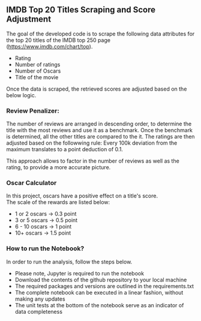 ## IMDB Top 20 Titles Scraping and Score Adjustment

The goal of the developed code is to scrape the following data attributes for the top 20 titles of the IMDB top 250 page (https://www.imdb.com/chart/top). 

- Rating
- Number of ratings
- Number of Oscars
- Title of the movie

Once the data is scraped, the retrieved scores are adjusted based on the below logic. 

### Review Penalizer:

The number of reviews are arranged in descending order, to determine the title with the most reviews and use  it as a benchmark. Once the benchmark is determined, all the other titles are compared to the it. The ratings are then adjusted based on the followwing rule: Every 100k deviation from the maximum translates to a point deduction of 0.1. 

This approach allows to factor in the number of reviews as well as the rating, to provide a more accurate picture. 

### Oscar Calculator

In this project, oscars have a positive effect on a title's score.  
The scale of the rewards are listed below:

- 1 or 2 oscars → 0.3 point
- 3 or 5 oscars → 0.5 point
- 6 - 10 oscars → 1 point
- 10+ oscars → 1.5 point

### How to run the Notebook? 
In order to run the analysis, follow the steps below. 

- Please note, Jupyter is required to run the notebook
- Download the contents of the github repository to your local machine
- The required packages and versions are outlined in the requirements.txt
- The complete notebook can be executed in a linear fashion, without making any updates
- The unit tests at the bottom of the notebook serve as an indicator of data completeness
